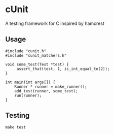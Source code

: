 # cUnit

A testing framework for C inspired by hamcrest

## Usage

```
#include "cunit.h"
#include "cunit_matchers.h"

void some_test(Test *test) {
     assert_that(test, 1, is_int_equal_to(2));
}

int main(int args[]) {
    Runner * runner = make_runner();
    add_test(runner, some_test);
    run(runner);
}
```

## Testing

```
make test
```